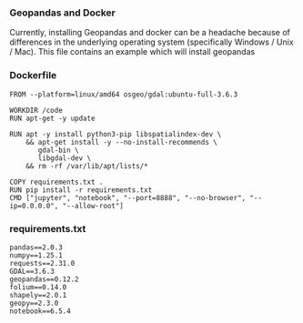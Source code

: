 ### Geopandas and Docker

Currently, installing Geopandas and docker can be a headache because of differences in the underlying operating system (specifically Windows / Unix / Mac). This file contains an example which will install geopandas


### Dockerfile

```
FROM --platform=linux/amd64 osgeo/gdal:ubuntu-full-3.6.3

WORKDIR /code
RUN apt-get -y update 

RUN apt -y install python3-pip libspatialindex-dev \
    && apt-get install -y --no-install-recommends \
       gdal-bin \
       libgdal-dev \
    && rm -rf /var/lib/apt/lists/*

COPY requirements.txt .
RUN pip install -r requirements.txt
CMD ["jupyter", "notebook", "--port=8888", "--no-browser", "--ip=0.0.0.0", "--allow-root"]

```

### requirements.txt 

```
pandas==2.0.3
numpy==1.25.1
requests==2.31.0
GDAL==3.6.3
geopandas==0.12.2
folium==0.14.0
shapely==2.0.1
geopy==2.3.0
notebook==6.5.4
```